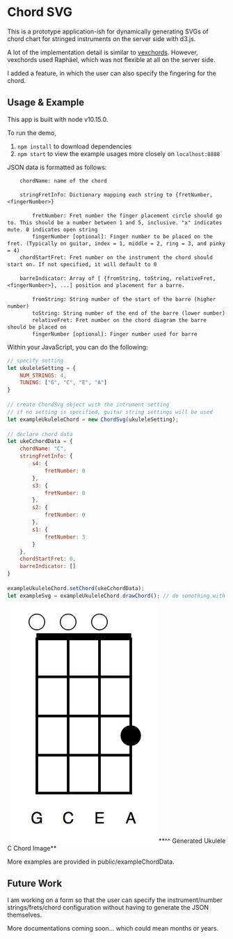 # Chord SVG

This is a prototype application-ish for dynamically generating SVGs of chord chart for stringed instruments on the server side with d3.js.

A lot of the implementation detail is similar to [vexchords](https://github.com/0xfe/vexchords). However, vexchords used Raphäel, which was not flexible at all on the server side.

I added a feature, in which the user can also specify the fingering for the chord.


## Usage & Example

This app is built with node v10.15.0. 

To run the demo, 
 1. `npm install` to download dependencies
 2. `npm start` to view the example usages more closely on `localhost:8888` 


JSON data is formatted as follows:
```
    chordName: name of the chord

    stringFretInfo: Dictionary mapping each string to {fretNumber, <fingerNumber>} 

        fretNumber: Fret number the finger placement circle should go to. This should be a number between 1 and 5, inclusive. "x" indicates mute. 0 indicates open string 
        fingerNumber [optional]: Finger number to be placed on the fret. (Typically on guitar, index = 1, middle = 2, ring = 3, and pinky = 4) 
    chordStartFret: Fret number on the instrument the chord should start on. If not specified, it will default to 0 

    barreIndicator: Array of [ {fromString, toString, relativeFret, <fingerNumber>}, ...] position and placement for a barre. 

        fromString: String number of the start of the barre (higher number) 
        toString: String number of the end of the barre (lower number) 
        relativeFret: Fret number on the chord diagram the barre should be placed on 
        fingerNumber [optional]: Finger number used for barre 
```

Within your JavaScript, you can do the following:
```javascript
// specify setting
let ukuleleSetting = {
    NUM_STRINGS: 4,
    TUNING: ["G", "C", "E", "A"]
}

// create ChordSvg object with the intrument setting
// if no setting is specified, guitar string settings will be used
let exampleUkuleleChord = new ChordSvg(ukuleleSetting);

// declare chord data
let ukeCchordData = {
    chordName: "C",
    stringFretInfo: {
        s4: {
            fretNumber: 0
        },
        s3: {
            fretNumber: 0
        },
        s2: {
            fretNumber: 0
        },
        s1: {
            fretNumber: 3
        }
    },
    chordStartFret: 0,
    barreIndicator: []
}

exampleUkuleleChord.setChord(ukeCchordData);
let exampleSvg = exampleUkuleleChord.drawChord(); // do something with this
```

<img src="https://github.com/mcw0805/chord-svg/blob/master/uke-c.png" />
**^^ Generated Ukulele C Chord Image** 

More examples are provided in public/exampleChordData.

## Future Work

I am working on a form so that the user can specify the instrument/number strings/frets/chord configuration without having to generate the JSON themselves.

More documentations coming soon... which could mean months or years.